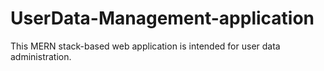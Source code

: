# UserData-Management-application
 This MERN stack-based web application is intended for user data administration.
